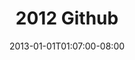 ---
title: "2012 Github"
date: 2013-01-01T01:07:00-08:00
draft: false
tags: ["github-annual", "github"]
contribution_count: 12
---